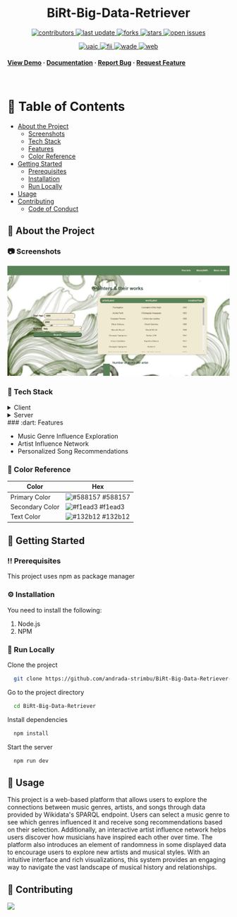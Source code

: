 <div align="center">
  <h1>BiRt-Big-Data-Retriever</h1>
  <p>
  <a href="https://github.com/andrada-strimbu/BiRt-Big-Data-Retriever-/graphs/contributors">
    <img src="https://img.shields.io/github/contributors/andrada-strimbu/BiRt-Big-Data-Retriever-" alt="contributors" />
  </a>
  <a href="">
    <img src="https://img.shields.io/github/last-commit/andrada-strimbu/BiRt-Big-Data-Retriever-" alt="last update" />
  </a>
  <a href="https://github.com/andrada-strimbu/BiRt-Big-Data-Retriever-/network/members">
    <img src="https://img.shields.io/github/forks/andrada-strimbu/BiRt-Big-Data-Retriever-" alt="forks" />
  </a>
  <a href="https://github.com/andrada-strimbu/BiRt-Big-Data-Retriever-/stargazers">
    <img src="https://img.shields.io/github/stars/andrada-strimbu/BiRt-Big-Data-Retriever-" alt="stars" />
  </a>
  <a href="https://github.com/andrada-strimbu/BiRt-Big-Data-Retriever-/issues/">
    <img src="https://img.shields.io/github/issues/andrada-strimbu/BiRt-Big-Data-Retriever-" alt="open issues" />
  </a>
</p>
<p>
  <a href="https://www.uaic.ro/">
    <img src="https://img.shields.io/badge/project-academic-blue" alt="uaic" />
  </a>
  <a href="https://www.info.uaic.ro/">
    <img src="https://img.shields.io/badge/infoiasi-FII-green" alt="fii" />
  </a>
  <a href="https://profs.info.uaic.ro/sabin.buraga/teach/courses/wade/index.html">
    <img src="https://img.shields.io/badge/wade-2024-orange" alt="wade" />
  </a>
  <a href="https://profs.info.uaic.ro/sabin.buraga/teach/courses/wade/">
    <img src="https://img.shields.io/badge/web-semantic-purple" alt="web" />
  </a>
</p>
</div>

   
<h4>
    <a href="https://github.com/andrada-strimbu/BiRt-Big-Data-Retriever-">View Demo</a>
  <span> · </span>
    <a href="https://github.com/andrada-strimbu/BiRt-Big-Data-Retriever-/tree/main/documentatie-">Documentation</a>
  <span> · </span>
    <a href="https://github.com/andrada-strimbu/BiRt-Big-Data-Retriever-/issues">Report Bug</a>
  <span> · </span>
    <a href="https://github.com/andrada-strimbu/BiRt-Big-Data-Retriever-/issues">Request Feature</a>
  </h4>
</div>

<br />

<!-- Table of Contents -->
# :notebook_with_decorative_cover: Table of Contents

- [About the Project](#star2-about-the-project)
  * [Screenshots](#camera-screenshots)
  * [Tech Stack](#space_invader-tech-stack)
  * [Features](#dart-features)
  * [Color Reference](#art-color-reference)
- [Getting Started](#toolbox-getting-started)
  * [Prerequisites](#bangbang-prerequisites)
  * [Installation](#gear-installation)
  * [Run Locally](#running-run-locally)
- [Usage](#eyes-usage)
- [Contributing](#wave-contributing)
  * [Code of Conduct](#scroll-code-of-conduct)

  

<!-- About the Project -->
## :star2: About the Project


<!-- Screenshots -->
### :camera: Screenshots

<div align="center"> 
  <img src="https://github.com/andrada-strimbu/BiRt-Big-Data-Retriever-/blob/main/documentatie/screenshot/finearts1.png" alt="screenshot" />
</div>


<!-- TechStack -->
### :space_invader: Tech Stack

<details>
  <summary>Client</summary>
  <ul>
    <li><a href="https://nextjs.org/">Next.js</a></li>
    <li><a href="https://reactjs.org/">React.js</a></li>
  </ul>
</details>

<details>
  <summary>Server</summary>
  <ul>
    <li><a href="https://nestjs.com/">Next.js</a></li>
  </ul>
</details>
<!-- Features -->
### :dart: Features

- Music Genre Influence Exploration
- Artist Influence Network
- Personalized Song Recommendations

<!-- Color Reference -->
### :art: Color Reference

| Color             | Hex                                                                |
| ----------------- | ------------------------------------------------------------------ |
| Primary Color | ![#588157](https://via.placeholder.com/10/588157?text=+) #588157 |
| Secondary Color | ![#f1ead3](https://via.placeholder.com/10/f1ead3?text=+) #f1ead3 |
| Text Color | ![#132b12](https://via.placeholder.com/10/132b12?text=+) #132b12 |



<!-- Getting Started -->
## 	:toolbox: Getting Started

<!-- Prerequisites -->
### :bangbang: Prerequisites

This project uses npm as package manager


<!-- Installation -->
### :gear: Installation

You need to install the following:
<ol>
  <li>Node.js</li>
  <li>NPM</li>
</ol>
   


<!-- Run Locally -->
### :running: Run Locally

Clone the project

```bash
  git clone https://github.com/andrada-strimbu/BiRt-Big-Data-Retriever-.git
```

Go to the project directory

```bash
  cd BiRt-Big-Data-Retriever
```

Install dependencies

```bash
  npm install
```

Start the server

```bash
  npm run dev
```

<!-- Usage -->
## :eyes: Usage

This project is a web-based platform that allows users to explore the connections between music genres, artists, and songs through data provided by Wikidata's SPARQL endpoint. Users can select a music genre to see which genres influenced it and receive song recommendations based on their selection. Additionally, an interactive artist influence network helps users discover how musicians have inspired each other over time. The platform also introduces an element of randomness in some displayed data to encourage users to explore new artists and musical styles. With an intuitive interface and rich visualizations, this system provides an engaging way to navigate the vast landscape of musical history and relationships.

<!-- Contributing -->
## :wave: Contributing

<a href="https://github.com/andrada-strimbu/BiRt-Big-Data-Retriever-/graphs/contributors">
  <img src="https://contrib.rocks/image?repo=Louis3797/awesome-readme-template" />
</a>
